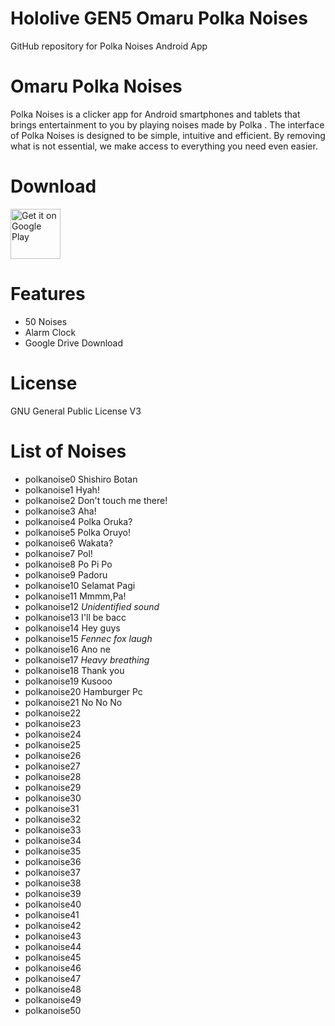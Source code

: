 # Hololive GEN5 Omaru Polka Noises
 GitHub repository for Polka Noises Android App

# Omaru Polka Noises
Polka Noises is a clicker app for Android smartphones and tablets that brings entertainment to you by playing noises made by Polka .
The interface of Polka Noises is designed to be simple, intuitive and efficient. By removing what is not essential, we make access to everything you need even easier.

# Download
[<img src="https://play.google.com/intl/en_us/badges/images/generic/en_badge_web_generic.png"
alt="Get it on Google Play"
height="80">](https://play.google.com/store/apps/details?id=com.yuzumin.polkanoises)

# Features
* 50 Noises
* Alarm Clock
* Google Drive Download

# License
GNU General Public License V3

# List of Noises 
* polkanoise0 Shishiro Botan
* polkanoise1 Hyah!
* polkanoise2 Don't touch me there!
* polkanoise3 Aha!
* polkanoise4 Polka Oruka?
* polkanoise5 Polka Oruyo!
* polkanoise6 Wakata?
* polkanoise7 Pol!
* polkanoise8 Po Pi Po
* polkanoise9 Padoru
* polkanoise10 Selamat Pagi
* polkanoise11 Mmmm,Pa!
* polkanoise12 *Unidentified sound*
* polkanoise13 I'll be bacc
* polkanoise14 Hey guys
* polkanoise15 *Fennec fox laugh*
* polkanoise16 Ano ne
* polkanoise17 *Heavy breathing*
* polkanoise18 Thank you
* polkanoise19 Kusooo
* polkanoise20 Hamburger Pc
* polkanoise21 No No No
* polkanoise22
* polkanoise23
* polkanoise24
* polkanoise25
* polkanoise26
* polkanoise27
* polkanoise28
* polkanoise29
* polkanoise30
* polkanoise31
* polkanoise32
* polkanoise33
* polkanoise34
* polkanoise35
* polkanoise36
* polkanoise37
* polkanoise38
* polkanoise39
* polkanoise40
* polkanoise41
* polkanoise42
* polkanoise43
* polkanoise44
* polkanoise45
* polkanoise46
* polkanoise47
* polkanoise48
* polkanoise49
* polkanoise50

